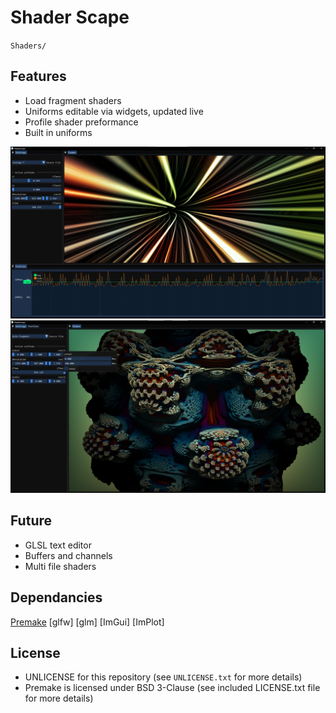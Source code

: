 # Shader Scape

 `Shaders/`

## Features
- Load fragment shaders
- Uniforms editable via widgets, updated live
- Profile shader preformance
- Built in uniforms

![Strings](Resources/strings.png)
![Bulb](Resources/bulb.png)

## Future
- GLSL text editor
- Buffers and channels
- Multi file shaders

## Dependancies
[Premake](https://github.com/premake/premake-core)
[glfw]
[glm]
[ImGui]
[ImPlot]

## License
- UNLICENSE for this repository (see `UNLICENSE.txt` for more details)
- Premake is licensed under BSD 3-Clause (see included LICENSE.txt file for more details)